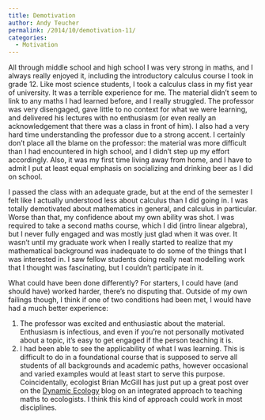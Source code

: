 ```yaml
---
title: Demotivation
author: Andy Teucher
permalink: /2014/10/demotivation-11/
categories:
  - Motivation
---
```

All through middle school and high school I was very strong in maths, and I always really enjoyed it, including the introductory calculus course I took in grade 12. Like most science students, I took a calculus class in my fist year of university. It was a terrible experience for me. The material didn&#8217;t seem to link to any maths I had learned before, and I really struggled. The professor was very disengaged, gave little to no context for what we were learning, and delivered his lectures with no enthusiasm (or even really an acknowledgement that there was a class in front of him). I also had a very hard time understanding the professor due to a strong accent. I certainly don&#8217;t place all the blame on the professor: the material was more difficult than I had encountered in high school, and I didn&#8217;t step up my effort accordingly. Also, it was my first time living away from home, and I have to admit I put at least equal emphasis on socializing and drinking beer as I did on school.

I passed the class with an adequate grade, but at the end of the semester I felt like I actually understood less about calculus than I did going in. I was totally demotivated about mathematics in general, and calculus in particular. Worse than that, my confidence about my own ability was shot. I was required to take a second maths course, which I did (intro linear algebra), but I never fully engaged and was mostly just glad when it was over. It wasn&#8217;t until my graduate work when I really started to realize that my mathematical background was inadequate to do some of the things that I was interested in. I saw fellow students doing really neat modelling work that I thought was fascinating, but I couldn&#8217;t participate in it.

What could have been done differently? For starters, I could have (and should have) worked harder, there&#8217;s no disputing that. Outside of my own failings though, I think if one of two conditions had been met, I would have had a much better experience:

1.  The professor was excited and enthusiastic about the material. Enthusiasm is infectious, and even if you&#8217;re not personally motivated about a topic, it&#8217;s easy to get engaged if the person teaching it is.
2.  I had been able to see the applicability of what I was learning. This is difficult to do in a foundational course that is supposed to serve all students of all backgrounds and academic paths, however occasional and varied examples would at least start to serve this purpose. Coincidentally, ecologist Brian McGill has just put up a great post over on the [Dynamic Ecology][1] blog on an integrated approach to teaching maths to ecologists. I think this kind of approach could work in most disciplines.

 [1]: http://dynamicecology.wordpress.com/2014/10/20/what-math-should-ecologists-teach/
